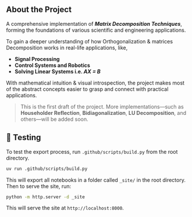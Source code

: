 ## About the Project

A comprehensive implementation of **_Matrix Decomposition Techniques_**, forming the foundations of various scientific and engineering applications. 

To gain a deeper understanding of how Orthogonalization & matrices Decomposition works in real-life applications, like,
- **Signal Processing**
- **Control Systems and Robotics**
- **Solving Linear Systems i.e. *AX = B***

With mathematical intuition & visual introspection, the project makes most of the abstract concepts easier to grasp and connect with practical applications.

> This is the first draft of the project. More implementations—such as **Householder Reflection**, **Bidiagonalization**, **LU Decomposition**, and others—will be added soon.



## 🧪 Testing

To test the export process, run `.github/scripts/build.py` from the root directory.

```bash
uv run .github/scripts/build.py
```

This will export all notebooks in a folder called `_site/` in the root directory. Then to serve the site, run:

```bash
python -m http.server -d _site
```

This will serve the site at `http://localhost:8000`.

